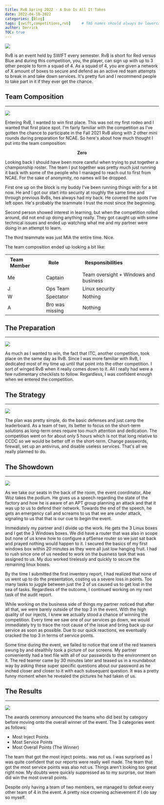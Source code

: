 ```yaml
---
title: RvB Spring 2022 - A Duo Is All It Takes
date: 2022-04-18-2022
categories: [Blog]
tags: [swift,competitions,rvb]     # TAG names should always be lowercase
author: Derrick
TOC: true
---
```


![](https://i.imgur.com/yMyRBYP.png)

RvB is an event held by SWIFT every semester. RvB is short for Red versus Blue and during this competition, you, the player, can sign up with up to 3 other people to form a squad of 4. As a squad of 4, you are given a network of X amount of boxes to secure and defend as an active red team attempts to break in and take down services. It's pretty fun and I recommend people to take part in it if they ever get the chance.

## Team Composition
---
![](https://i.imgur.com/T5l2bOf.png)

Entering RvB, I wanted to win first place. This was not my first rodeo and I wanted that first place spot. I'm fairly familiar with the competition as I've gotten the chance to participate in the Fall 2021 RvB along with 2 other mini rounds during preparation for NCAE. So here's about how much thought I put into the team composition:
<p style="text-align:center;font-weight:bold"> Zero  </p>


Looking back I should have been more careful when trying to put together a championship roster. The team I put together was pretty much just running it back with some of the people who I managed to reach out to first from NCAE. For the sake of anonymity, no names will be dropped.

First one up on the block is my buddy I've been running things with for a bit now. He and I got our start into security at roughly the same time and through previous RvBs, hes always had my back. He covered the spots I've left open. He's probably the teammate I trust the most since the beginning.

Second person showed interest in learning, but when the competition rolled around, did not end up doing anything really. They got caught up with some technical issues and ended up watching what me and my partner were doing in an attempt to learn.

The third teammate was just MIA the entire time. Nice.

The team composition ended up looking a bit like:
<table>
    <tr>
        <th style="text-align: left;padding: 0.4rem 1rem">Team Member</th>
        <th style="text-align: left;padding: 0.4rem 1rem">Role</th>
        <th style="text-align: left;padding: 0.4rem 1rem">Responsibilities</th>
    </tr>
    <tr>
        <td style="text-align: left">Me</td>
        <td style="text-align: left">Captain</td>
        <td style="text-align: left">Team oversight + Windows and business</td>
    </tr>
    <tr>
        <td style="text-align: left">J</td>
        <td style="text-align: left">Ops Team</td>
        <td style="text-align: left">Linux security</td>
    </tr>
    <tr>
        <td style="text-align: left">W</td>
        <td style="text-align: left">Spectator</td>
        <td style="text-align: left">Nothing</td>
    </tr>
    <tr>
        <td style="text-align: left">A</td>
        <td style="text-align: left">Bro was missing</td>
        <td style="text-align: left">Nothing</td>
    </tr>
</table>

## The Preparation
---
![](https://i.imgur.com/v967cQW.png)


As much as I wanted to win, the fact that ITC, another competition, took place on the same day as RvB. Since I was more familiar with RvB, I dedicated most of my time up until that point into the other competition. I sort of winged RvB when it really comes down to it. All I really had were a few rudimentary checklists to follow. Regardless, I was confident enough when we entered the competition.

## The Strategy
---
![](https://i.imgur.com/ZHOWS9t.jpg)

The plan was pretty simple, do the basic defenses and just camp the leaderboard. As a team of two, its better to focus on the short-term solutions as long-term ones require too much attention and dedication. The competition went on for about only 5 hours which is not that long relative to CCDC so we would be better off in the short-term. Change passwords, firewall, set up an antivirus, and disable useless services. That's all we really planned to do.

## The Showdown
---
![](https://i.imgur.com/TOre23A.png)

As we take our seats in the back of the room, the event coordinator, Abe Woz takes the podium. He gives us a speech regarding the state of the factory and how he is aware of an APT group planning an attack and that it was up to us to defend their network. Towards the end of the speech, he gets an emergency call and screams to us that we are under attack, signaling to us that that is our cue to begin the event.

Immediately my partner and I divide up the work. He gets the 3 Linux boxes and I get the 3 Windows boxes. We did have a router that was also in scope but none of us knew how to configure a pfSense router so we just sat back and prayed nothing would happen to it. I secured the basics of my first windows box within 20 minutes as they were all just low hanging fruit. I had to rush since one of us needed to work on the business task that was assigned to us. My duo worked tirelessly and quickly to secure the remaining linux boxes.

By the time I submitted the first inventory report, I had realized that none of us went up to do the presentation, costing us a severe loss in points. Too many tasks to juggle between just the 2 of us caused us to get lost in the sea of tasks. Regardless of the outcome, I continued working on my next task of the audit report.

While working on the business side of things my partner noticed that after all that, we were barely outside of the top 3 in the event. With the high quality of our injects, I knew we actually stood a chance of winning the competition. Every time we saw one of our services go down, we would immediately try to trace the root cause of the issue and bring back up our service as soon as possible. Due to our quick reactions, we eventually cracked the top 3 in terms of service points.

Some time during the event, we failed to notice that one of the red teamers swung by and stealthily took a picture of our screens. My partner conveniently had a text file with all of our passwords to the environment on it. The red teamer came by 30 minutes later and teased us in a roundabout way by asking these super specific questions about our password as he inched closer and closer to it with each subsequent question. It was a pretty funny moment when he revealed the pictures he had taken of us.

## The Results
---
![](https://i.imgur.com/BZY2Mxb.png)

The awards ceremony announced the teams who did best by category before moving onto the overall winner of the event. The 3 categories went as follows:

* Most Inject Points
* Most Service Points
* Most Overall Points (The Winner)

The team that got the most inject points.. was not us. I was surprised as I was quite confident that our reports were really well made. The team that got the most service points was also not us. Things aren't looking too great right now. My doubts were quickly suppressed as to my surprise, our team did win the most overall points.

Despite only having a team of two members, we managed to defeat every other team of 4 in the event. A pretty nice crowning achievement if I do say so myself.


